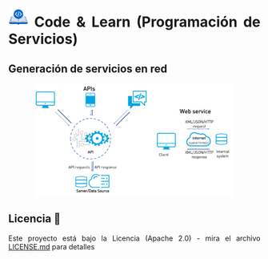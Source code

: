 <div align="justify">

# <img src=../../../images/coding-book.png width="40"> Code & Learn (Programación de Servicios)

## Generación de servicios en red

<div align="center">

<img src=images/web-services.png width="400">

</div>

## Licencia 📄

Este proyecto está bajo la Licencia (Apache 2.0) - mira el archivo [LICENSE.md](../../../LICENSE) para detalles

</div>